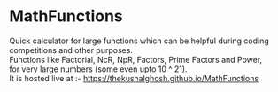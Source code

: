 # MathFunctions
Quick calculator for large functions which can be helpful during coding competitions and other purposes.<br>
Functions like Factorial, NcR, NpR, Factors, Prime Factors and Power,<br>
for very large numbers (some even upto 10 ^ 21).<br>
It is hosted live at :- https://thekushalghosh.github.io/MathFunctions
